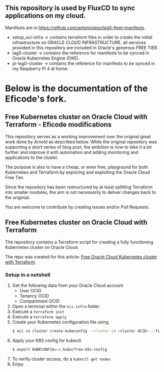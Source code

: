 ## This repository is used by FluxCD to sync applications on my cloud. 
Manifests are in https://github.com/antoniolago/lag0-fleet-manifests.

- setup_oci-infra -> contains terraform files in order to create the initial infrastructure on ORACLE CLOUD INFRASTRUCTURE, all services provided in this repository are included in Oracle's generous FREE TIER.
- lag0-cluster -> contains the reference for manifests to be synced in Oracle Kubernetes Engine (OKE).
- pi-lag0-cluster -> contains the reference for manifests to be synced in my Raspberry Pi 4 at home.

# Below is the documentation of the Eficode's fork.

## Free Kubernetes cluster on Oracle Cloud with Terraform - Eficode modifications

This repository serves as a working improvement over the original great work done by Arnold as described below. While the original repository was supporting a short series of blog post, the ambition is now to take it a bit further and improve it with automation and adding monitoring and applications to the cluster.

The purpose is also to have a cheap, or even free, playground  for both Kubernetes and Terraform by exploring and exploiting the Oracle Cloud Free Tier.

Since the repository has been restructured by at least splitting Terraform into smaller modules, the aim is not necessarily to deliver changes back to the originial.

You are welcome to contribute by creating issues and/or Pull Requests.

## Free Kubernetes cluster on Oracle Cloud with Terraform

The repository contains a Terraform script for creating a fully functioning
Kubernetes cluster on Oracle Cloud.

The repo was created for this article: [Free Oracle Cloud Kubernetes cluster with Terraform](https://arnoldgalovics.com/oracle-cloud-kubernetes-terraform/)

### Setup in a nutshell
1. Get the following data from your Oracle Cloud account
    * User OCID
    * Tenancy OCID
    * Compartment OCID
1. Open a terminal within the `oci-infra` folder
1. Execute a `terraform init`
1. Execute a `terraform apply`
1. Create your Kubernetes configuration file using 
    ```bash
    $ oci ce cluster create-kubeconfig --cluster-id <cluster OCID> --file ~/.kube/free-k8s-config --region <region> --token-version 2.0.0 --kube-endpoint PUBLIC_ENDPOINT
    ```
1. Apply your K8S config for kubectl
    ```bash
    $ export KUBECONFIG=~/.kube/free-k8s-config
    ```
1. To verify cluster access, do a `kubectl get nodes`
1. Enjoy
